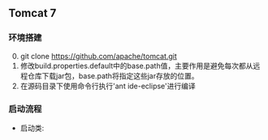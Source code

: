 ## Tomcat 7 
### 环境搭建
0. git clone https://github.com/apache/tomcat.git
1. 修改build.properties.default中的base.path值，主要作用是避免每次都从远程仓库下载jar包，base.path将指定这些jar存放的位置。
2. 在源码目录下使用命令行执行'ant ide-eclipse'进行编译
### 启动流程
- 启动类: 

